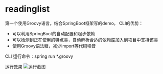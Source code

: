 # readinglist
第一个使用Groovy语言，结合SpringBoot框架写的demo。
CLI的优势：
- 可以利用SpringBoot的自动配置和起步依赖
- 可以检测到正在使用的特点类，自动解析合适的依赖库加入到项目中支持该类
- 使用Groovy语法糖，减少import等代码噪音


CLI 运行命令：spring run *.groovy

运行效果
![运行截图](https://images.zhulk3.xyz/github/github.png)